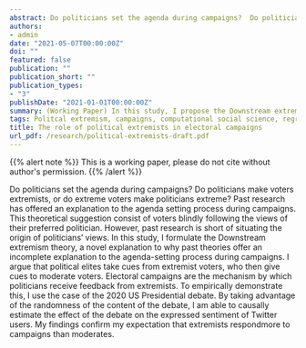 ```yaml
---
abstract: Do politicians set the agenda during campaigns?  Do politicians make voters extremists, or do extreme voters make politicians extreme?  Past research has offered an explanation to the agenda setting process during campaigns.  This theoretical suggestion consist of voters blindly following the views of their preferred politician.  However, past research is short of situating the origin of politicians’ views.  In this study, I formulate the Downstream extremism theory, a novel explanation to why past theories offer an incomplete explanation to the agenda-setting process during campaigns. I argue that political elites take cues from extremist voters, who then give cues to moderate voters.  Electoral campaigns are the mechanism by which politicians receive feedback from extremists. To empirically demonstrate this, I use the case of the 2020 US Presidential debate.  By taking advantage of the randomness of the content of the debate, I am able to causally estimate the effect of the debate on the expressed sentiment  of  Twitter  users.   My  findings  confirm  my  expectation  that  extremists  respond more to campaigns than moderates.
authors:
- admin
date: "2021-05-07T00:00:00Z"
doi: ""
featured: false
publication: ""
publication_short: ""
publication_types:
- "3"
publishDate: "2021-01-01T00:00:00Z"
summary: (Working Paper) In this study, I propose the Downstream extremism theory, a novel explanation to why political extremists take a crucial role in electoral campaigns. I argue that political elites take cues from extremist voters, who then give cues to moderate voters. 
tags: Politcal extremism, campaigns, computational social science, regression-discontinuity
title: The role of political extremists in electoral campaigns
url_pdf: /research/political-extremists-draft.pdf
---
```


{{% alert note %}}
This is a working paper, please do not cite without author's permission. 
{{% /alert %}}

Do politicians set the agenda during campaigns?  Do politicians make voters extremists, or do extreme voters make politicians extreme?  Past research has offered an explanation to the agenda setting process during campaigns.  This theoretical suggestion consist of voters blindly following the views of their preferred politician.  However, past research is short of situating the origin of politicians’ views.  In this study, I formulate the Downstream extremism theory, a novel explanation to why past theories offer an incomplete explanation to the agenda-setting process during campaigns. I argue that political elites take cues from extremist voters, who then give cues to moderate voters.  Electoral campaigns are the mechanism by which politicians receive feedback from extremists. To empirically demonstrate this, I use the case of the 2020 US Presidential debate.  By taking advantage of the randomness of the content of the debate, I am able to causally estimate the effect of the debate on the expressed sentiment  of  Twitter  users.   My  findings  confirm  my  expectation  that  extremists  respondmore to campaigns than moderates.

